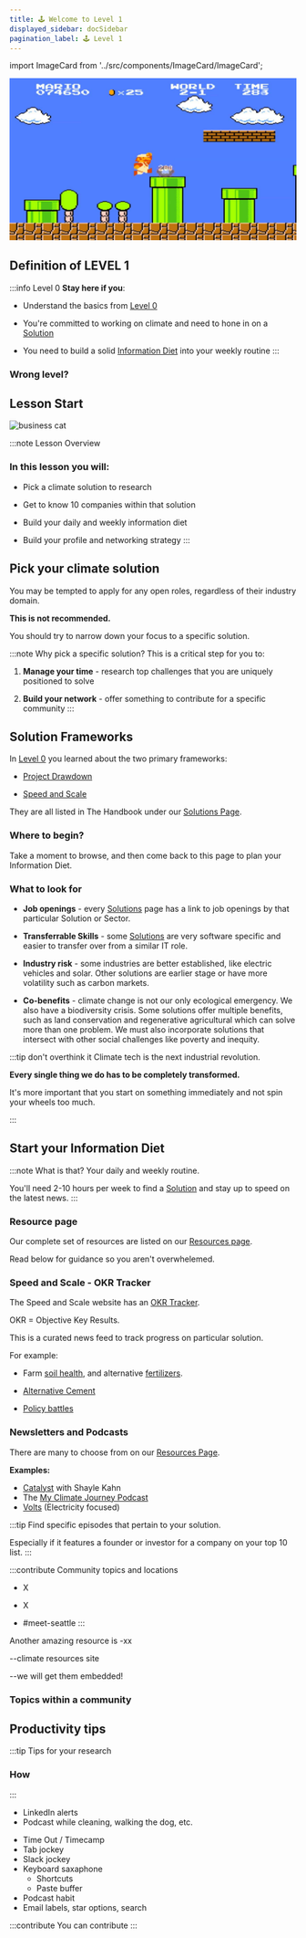 ```yaml
---
title: 🕹️ Welcome to Level 1
displayed_sidebar: docSidebar
pagination_label: 🕹️ Level 1
---
```

import ImageCard from '../src/components/ImageCard/ImageCard';

![video game pic](../static/img/level-1-mario.jpg)
## Definition of LEVEL 1


:::info Level 0
**Stay here if you**:

- Understand the basics from [Level 0](level-0)

- You're committed to working on climate and need to hone in on a [Solution](#pick-your-climate-solution)

- You need to build a solid [Information Diet](#start-your-information-diet) into your weekly routine 
:::

### Wrong level?

<div style={{ display: 'flex', flexWrap: 'wrap'}}>
    <ImageCard
    title="Back to Level 0"
    description="You still need the basics"
    imageUrl="img/climate-tech-level-0-mario.jpg"
    linkUrl="/level-0"
    />
    <ImageCard
    title="Skip to Level 2"
    description="You already picked your climate solution"
    imageUrl="img/level-2-mario.jpg"
    linkUrl="/level-2"
    />
</div>

## Lesson Start

![business cat](/img/business-cat.jpg)

:::note Lesson Overview
### In this lesson you will:
- Pick a climate solution to research

- Get to know 10 companies within that solution

- Build your daily and weekly information diet

- Build your profile and networking strategy
:::

## Pick your climate solution

You may be tempted to apply for any open roles, regardless of their industry domain.

**This is not recommended.**

You should try to narrow down your focus to a specific solution.

:::note Why pick a specific solution?
This is a critical step for you to:
1. **Manage your time** -  research top challenges that you are uniquely positioned to solve

2. **Build your network** - offer something to contribute for a specific community
:::

## Solution Frameworks

In [Level 0](level-0) you learned about the two primary frameworks:

- [Project Drawdown](level-0#project-drawdown)

- [Speed and Scale](level-0#speed-and-scale)

They are all listed in The Handbook under our [Solutions Page](Solutions).

### Where to begin?

Take a moment to browse, and then come back to this page to plan your Information Diet.


<ImageCard
  title="Climate Solutions"
  description="An overview of all 12 sectors and 93 climate solutions"
  imageUrl="/img/aigen-robotics.png"
  linkUrl="/solutions"
/>

### What to look for

- **Job openings** - every [Solutions](solutions) page has a link to job openings by that particular Solution or Sector.

- **Transferrable Skills** - some [Solutions](solutions) are very software specific and easier to transfer over from a similar IT role.

<!-- ??climate papa article. -->

- **Industry risk** - some industries are better established, like electric vehicles and solar. Other solutions are earlier stage or have more volatility such as carbon markets.

- **Co-benefits** - climate change is not our only ecological emergency. We also have a biodiversity crisis. Some solutions offer multiple benefits, such as land conservation and regenerative agricultural which can solve more than one problem. We must also incorporate solutions that intersect with other social challenges like poverty and inequity.

<!-- ### Example Trends

- **Electric vehicles** - 

- **Electric utilities** - 

- **Solar** - 

- **Heat Pumps** -

- **Hydrogren** - 

- **Food and Agriculture**

These are just a few examples to get you thinking. -->

:::tip don't overthink it
Climate tech is the next industrial revolution.

**Every single thing we do has to be completely transformed.**

It's more important that you start on something immediately and not spin your wheels too much.

:::

## Start your Information Diet
:::note What is that?
Your daily and weekly routine.

You'll need 2-10 hours per week to find a [Solution](solutions) and stay up to speed on the latest news.
:::

### Resource page

Our complete set of resources are listed on our [Resources page](resources).

Read below for guidance so you aren't overwhelemed.

<div style={{ display: 'flex', flexWrap: 'wrap'}}>

<ImageCard
  title="Resources"
  description="Newsletters, podcasts, media coverage, and other materials."
  imageUrl="/img/healthy-lifestyle.jpg"
  linkUrl="/resources"
/>
</div>

### Speed and Scale - OKR Tracker

The Speed and Scale website has an [OKR Tracker](https://speedandscale.com/tracker/).

OKR = Objective Key Results.

This is a curated news feed to track progress on particular solution.

For example:

- Farm [soil health](https://speedandscale.com/okrs/3-0-fix-food/3-1-farm-soils/), and alternative [fertilizers](https://speedandscale.com/okrs/3-0-fix-food/3-2-fertilizers/).

- [Alternative Cement](https://speedandscale.com/okrs/5-0-clean-up-industry/5-2-cement/)

- [Policy battles](https://speedandscale.com/okrs/7-0-win-politics-and-policy/)

### Newsletters and Podcasts

There are many to choose from on our [Resources Page](resources).

**Examples:**

- [Catalyst](https://www.canarymedia.com/podcasts/catalyst-with-shayle-kann) with Shayle Kahn
- The [My Climate Journey Podcast](https://www.mcjcollective.com/media/podcast)
- [Volts](https://volts.wtf) (Electricity focused)

:::tip
Find specific episodes that pertain to your solution.

Especially if it features a founder or investor for a company on your top 10 list.
:::

:::contribute Community topics and locations
- X

- X

- #meet-seattle
:::

Another amazing resource is -xx


--climate resources site

--we will get them embedded!

### Topics within a community


## Productivity tips

<!--[video]-->
:::tip Tips for your research
### How
:::
 - LinkedIn alerts
 - Podcast while cleaning, walking the dog, etc.


* Time Out / Timecamp
* Tab jockey
* Slack jockey
* Keyboard saxaphone
	* Shortcuts
	* Paste buffer
* Podcast habit
* Email labels, star options, search


:::contribute
You can contribute
:::